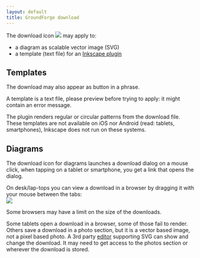 ```yaml
---
layout: default
title: GroundForge download
---
```


The download icon ![](/GroundForge/images/download.jpg) 
may apply to:
* a diagram as scalable vector image (SVG)
* a template (text file) for an [Inkscape plugin](/inkscape-bobbinlace/)
  
Templates
---------

The download may also appear as button in a phrase.

A template is a text file, please preview before trying to apply:
it might contain an error message.

The plugin renders regular or circular patterns from the download file.
These templates are not available on iOS nor Android (read: tablets, smartphones),
Inkscape does not run on these systems.

Diagrams
--------
The download icon for diagrams launches a download dialog on a mouse click,
when tapping on a tablet or smartphone, you get a link that opens the dialog.

On desk/lap-tops you can view a download in a browser
by dragging it with your mouse between the tabs:  
![](images/download.png)

Some browsers may have a limit on the size of the downloads. 

Some tablets open a download in a browser, some of those fail to render. 
Others save a download in a photo section, 
but it is a vector based image, not a pixel based photo.
A 3rd party [editor](Reshape-Patterns#evaluated-editors)
supporting SVG can show and change the download.
It may need to get access to the photos section or wherever the download is stored.
